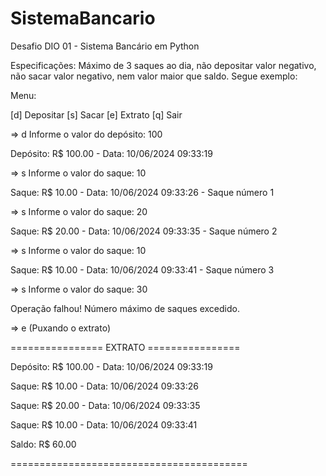 # SistemaBancario
Desafio DIO 01 - Sistema Bancário em Python

Especificações: Máximo de 3 saques ao dia, não depositar valor negativo, não sacar valor negativo, nem valor maior que saldo.
Segue exemplo: 

Menu:

[d] Depositar
[s] Sacar
[e] Extrato
[q] Sair

=> d
Informe o valor do depósito: 100

Depósito: R$ 100.00 - Data: 10/06/2024 09:33:19

=> s
Informe o valor do saque: 10

Saque: R$ 10.00 - Data: 10/06/2024 09:33:26 - Saque número 1

=> s
Informe o valor do saque: 20

Saque: R$ 20.00 - Data: 10/06/2024 09:33:35 - Saque número 2

=> s 
Informe o valor do saque: 10

Saque: R$ 10.00 - Data: 10/06/2024 09:33:41 - Saque número 3

=> s
Informe o valor do saque: 30

Operação falhou! Número máximo de saques excedido.

=> e (Puxando o extrato)

================ EXTRATO ================

Depósito: R$ 100.00 - Data: 10/06/2024 09:33:19

Saque: R$ 10.00 - Data: 10/06/2024 09:33:26

Saque: R$ 20.00 - Data: 10/06/2024 09:33:35

Saque: R$ 10.00 - Data: 10/06/2024 09:33:41

Saldo: R$ 60.00 

=========================================



